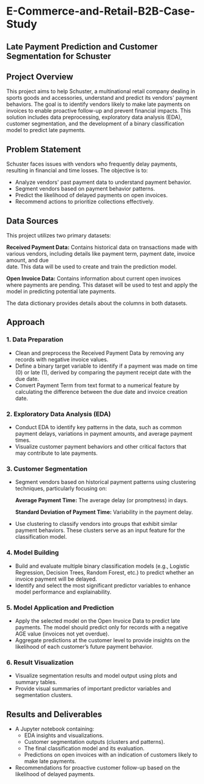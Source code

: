 # E-Commerce-and-Retail-B2B-Case-Study

## Late Payment Prediction and Customer Segmentation for Schuster

## Project Overview
This project aims to help Schuster, a multinational retail company dealing in sports goods and accessories, understand and predict its vendors' payment behaviors. The goal is to identify vendors likely to make late payments on invoices to enable proactive follow-up and prevent financial impacts. This solution includes data preprocessing, exploratory data analysis (EDA), customer segmentation, and the development of a binary classification model to predict late payments.

## Problem Statement
Schuster faces issues with vendors who frequently delay payments, resulting in financial and time losses. The objective is to:

- Analyze vendors' past payment data to understand payment behavior.
- Segment vendors based on payment behavior patterns.
- Predict the likelihood of delayed payments on open invoices.
- Recommend actions to prioritize collections effectively.

## Data Sources
This project utilizes two primary datasets:

 **Received Payment Data:** Contains historical data on transactions made with various vendors, including details like payment term, payment date, invoice amount, and due    
 date. This data will be used to create and train the prediction model.
 
 **Open Invoice Data:**  Contains information about current open invoices where payments are pending. This dataset will be used to test and apply the model in predicting potential late payments.

The data dictionary provides details about the columns in both datasets.

## Approach

### 1. Data Preparation
- Clean and preprocess the Received Payment Data by removing any records with negative invoice values.
- Define a binary target variable to identify if a payment was made on time (0) or late (1), derived by comparing the payment receipt date with the due date.
- Convert Payment Term from text format to a numerical feature by calculating the difference between the due date and invoice creation date.

### 2. Exploratory Data Analysis (EDA)
- Conduct EDA to identify key patterns in the data, such as common payment delays, variations in payment amounts, and average payment times.
- Visualize customer payment behaviors and other critical factors that may contribute to late payments.

### 3. Customer Segmentation
- Segment vendors based on historical payment patterns using clustering techniques, particularly focusing on:

   **Average Payment Time:** The average delay (or promptness) in days.
  
   **Standard Deviation of Payment Time:**  Variability in the payment delay.
  
- Use clustering to classify vendors into groups that exhibit similar payment behaviors. These clusters serve as an input feature for the classification model.

### 4. Model Building 
- Build and evaluate multiple binary classification models (e.g., Logistic Regression, Decision Trees, Random Forest, etc.) to predict whether an invoice payment will be delayed.
- Identify and select the most significant predictor variables to enhance model performance and explainability.

### 5. Model Application and Prediction
- Apply the selected model on the Open Invoice Data to predict late payments. The model should predict only for records with a negative AGE value (invoices not yet overdue).
- Aggregate predictions at the customer level to provide insights on the likelihood of each customer’s future payment behavior.

### 6. Result Visualization
- Visualize segmentation results and model output using plots and summary tables.
- Provide visual summaries of important predictor variables and segmentation clusters.

## Results and Deliverables
- A Jupyter notebook containing:
  - EDA insights and visualizations.
  - Customer segmentation outputs (clusters and patterns).
  - The final classification model and its evaluation.
  - Predictions on open invoices with an indication of customers likely to make late payments.
- Recommendations for proactive customer follow-up based on the likelihood of delayed payments.
